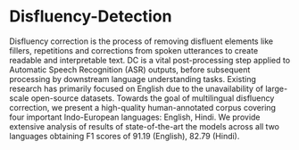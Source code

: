 # Disfluency-Detection
Disfluency correction is the process of removing disfluent elements like fillers, repetitions and corrections from spoken utterances to create readable and interpretable text. DC is a vital post-processing step applied to Automatic Speech Recognition (ASR) outputs, before subsequent processing by downstream language understanding tasks. Existing  research has primarily focused on English due to the unavailability of large-scale open-source datasets. Towards the goal of multilingual disfluency correction, we present a high-quality human-annotated corpus covering four important Indo-European languages: English, Hindi. We provide extensive analysis of results of state-of-the-art the models across all two languages obtaining F1 scores of 91.19 (English), 82.79 (Hindi).
